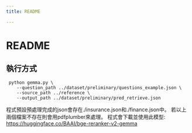 ```yaml
---
title: README

---
```


# README
## 執行方式
```
 python gemma.py \
    --question_path ../dataset/preliminary/questions_example.json \
    --source_path ../reference \
    --output_path ../dataset/preliminary/pred_retrieve.json
```
程式預設預處理完成的json會存在./insurance.json和./finance.json中。
若以上兩個檔案不存在則會用pdfplumber來處理。
程式會下載並使用此模型:
https://huggingface.co/BAAI/bge-reranker-v2-gemma